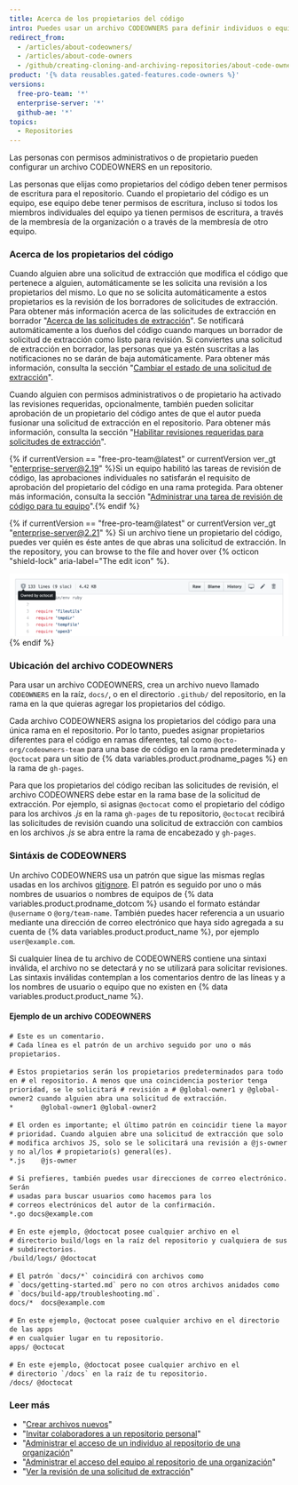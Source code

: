 ```yaml
---
title: Acerca de los propietarios del código
intro: Puedes usar un archivo CODEOWNERS para definir individuos o equipos que sean responsables del código en un repositorio.
redirect_from:
  - /articles/about-codeowners/
  - /articles/about-code-owners
  - /github/creating-cloning-and-archiving-repositories/about-code-owners
product: '{% data reusables.gated-features.code-owners %}'
versions:
  free-pro-team: '*'
  enterprise-server: '*'
  github-ae: '*'
topics:
  - Repositories
---
```

Las personas con permisos administrativos o de propietario pueden configurar un archivo CODEOWNERS en un repositorio.

Las personas que elijas como propietarios del código deben tener permisos de escritura para el repositorio. Cuando el propietario del código es un equipo, ese equipo debe tener permisos de escritura, incluso si todos los miembros individuales del equipo ya tienen permisos de escritura, a través de la membresía de la organización o a través de la membresía de otro equipo.

### Acerca de los propietarios del código

Cuando alguien abre una solicitud de extracción que modifica el código que pertenece a alguien, automáticamente se les solicita una revisión a los propietarios del mismo. Lo que no se solicita automáticamente a estos propietarios es la revisión de los borradores de solicitudes de extracción. Para obtener más información acerca de las solicitudes de extracción en borrador "[Acerca de las solicitudes de extracción](/github/collaborating-with-issues-and-pull-requests/about-pull-requests#draft-pull-requests)". Se notificará automáticamente a los dueños del código cuando marques un borrador de solicitud de extracción como listo para revisión. Si conviertes una solicitud de extracción en borrador, las personas que ya estén suscritas a las notificaciones no se darán de baja automáticamente. Para obtener más información, consulta la sección "[Cambiar el estado de una solicitud de extracción](/github/collaborating-with-issues-and-pull-requests/changing-the-stage-of-a-pull-request)".

Cuando alguien con permisos administrativos o de propietario ha activado las revisiones requeridas, opcionalmente, también pueden solicitar aprobación de un propietario del código antes de que el autor pueda fusionar una solicitud de extracción en el repositorio. Para obtener más información, consulta la sección "[Habilitar revisiones requeridas para solicitudes de extracción](/github/administering-a-repository/enabling-required-reviews-for-pull-requests)".

{% if currentVersion == "free-pro-team@latest" or currentVersion ver_gt "enterprise-server@2.19" %}Si un equipo habilitó las tareas de revisión de código, las aprobaciones individuales no satisfarán el requisito de aprobación del propietario del código en una rama protegida. Para obtener más información, consulta la sección "[Administrar una tarea de revisión de código para tu equipo](/github/setting-up-and-managing-organizations-and-teams/managing-code-review-assignment-for-your-team)".{% endif %}

{% if currentVersion == "free-pro-team@latest" or currentVersion ver_gt "enterprise-server@2.21" %}
Si un archivo tiene un propietario del código, puedes ver quién es éste antes de que abras una solicitud de extracción. In the repository, you can browse to the file and hover over
{% octicon "shield-lock" aria-label="The edit icon" %}.

![Dueño del código de un archivo en un repositorio](/assets/images/help/repository/code-owner-for-a-file.png)
{% endif %}

### Ubicación del archivo CODEOWNERS

Para usar un archivo CODEOWNERS, crea un archivo nuevo llamado `CODEOWNERS` en la raíz, `docs/`, o en el directorio `.github/` del repositorio, en la rama en la que quieras agregar los propietarios del código.

Cada archivo CODEOWNERS asigna los propietarios del código para una única rama en el repositorio. Por lo tanto, puedes asignar propietarios diferentes para el código en ramas diferentes, tal como `@octo-org/codeowners-team` para una base de código en la rama predeterminada y `@octocat` para un sitio de {% data variables.product.prodname_pages %} en la rama de `gh-pages`.

Para que los propietarios del código reciban las solicitudes de revisión, el archivo CODEOWNERS debe estar en la rama base de la solicitud de extracción. Por ejemplo, si asignas `@octocat` como el propietario del código para los archivos *.js* en la rama `gh-pages` de tu repositorio, `@octocat` recibirá las solicitudes de revisión cuando una solicitud de extracción con cambios en los archivos *.js* se abra entre la rama de encabezado y `gh-pages`.

### Sintáxis de CODEOWNERS

Un archivo CODEOWNERS usa un patrón que sigue las mismas reglas usadas en los archivos [gitignore](https://git-scm.com/docs/gitignore#_pattern_format). El patrón es seguido por uno o más nombres de usuarios o nombres de equipos de {% data variables.product.prodname_dotcom %} usando el formato estándar `@username` o `@org/team-name`. También puedes hacer referencia a un usuario mediante una dirección de correo electrónico que haya sido agregada a su cuenta de {% data variables.product.product_name %}, por ejemplo `user@example.com`.

Si cualquier línea de tu archivo de CODEOWNERS contiene una sintaxi inválida, el archivo no se detectará y no se utilizará para solicitar revisiones. Las sintaxis inválidas contemplan a los comentarios dentro de las líneas y a los nombres de usuario o equipo que no existen en {% data variables.product.product_name %}.
#### Ejemplo de un archivo CODEOWNERS
```
# Este es un comentario.
# Cada línea es el patrón de un archivo seguido por uno o más propietarios.

# Estos propietarios serán los propietarios predeterminados para todo en # el repositorio. A menos que una coincidencia posterior tenga prioridad, se le solicitará # revisión a # @global-owner1 y @global-owner2 cuando alguien abra una solicitud de extracción.
*       @global-owner1 @global-owner2

# El orden es importante; el último patrón en coincidir tiene la mayor
# prioridad. Cuando alguien abre una solicitud de extracción que solo
# modifica archivos JS, solo se le solicitará una revisión a @js-owner y no al/los # propietario(s) general(es).
*.js    @js-owner

# Si prefieres, también puedes usar direcciones de correo electrónico. Serán
# usadas para buscar usuarios como hacemos para los 
# correos electrónicos del autor de la confirmación.
*.go docs@example.com

# En este ejemplo, @doctocat posee cualquier archivo en el 
# directorio build/logs en la raíz del repositorio y cualquiera de sus
# subdirectorios.
/build/logs/ @doctocat

# El patrón `docs/*` coincidirá con archivos como
# `docs/getting-started.md` pero no con otros archivos anidados como
# `docs/build-app/troubleshooting.md`.
docs/*  docs@example.com

# En este ejemplo, @octocat posee cualquier archivo en el directorio de las apps
# en cualquier lugar en tu repositorio.
apps/ @octocat

# En este ejemplo, @doctocat posee cualquier archivo en el 
# directorio `/docs` en la raíz de tu repositorio.
/docs/ @doctocat
```

### Leer más

- "[Crear archivos nuevos](/articles/creating-new-files)"
- "[Invitar colaboradores a un repositorio personal](/articles/inviting-collaborators-to-a-personal-repository)"
- "[Administrar el acceso de un individuo al repositorio de una organización](/articles/managing-an-individual-s-access-to-an-organization-repository)"
- "[Administrar el acceso del equipo al repositorio de una organización](/articles/managing-team-access-to-an-organization-repository)"
- "[Ver la revisión de una solicitud de extracción](/articles/viewing-a-pull-request-review)"
